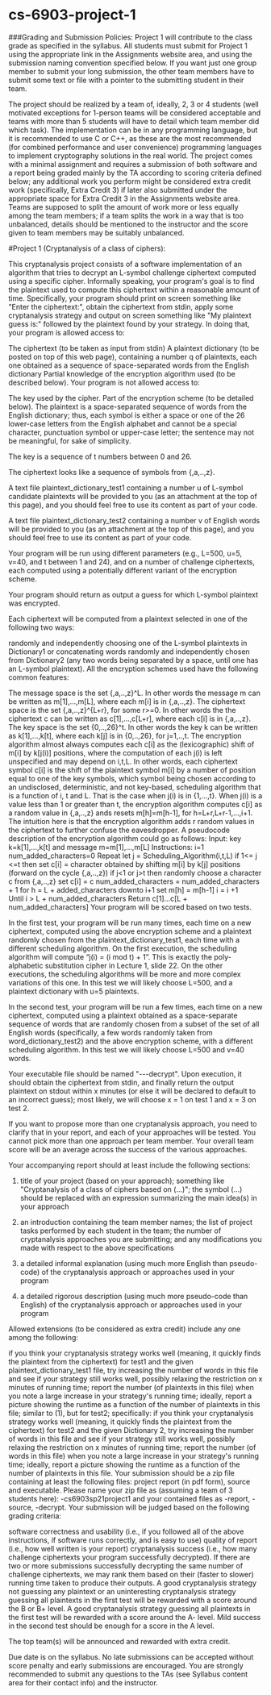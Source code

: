 # cs-6903-project-1

###Grading and Submission Policies: Project 1 will contribute to the class grade as specified in the syllabus. All students must submit for Project 1 using the appropriate link in the Assignments website area, and using the submission naming convention specified below. If you want just one group member to submit your long submission, the other team members have to submit some text or file with a pointer to the submitting student in their team.

The project should be realized by a team of, ideally, 2, 3 or 4 students (well motivated exceptions for 1-person teams will be considered acceptable and teams with more than 5 students will have to detail which team member did which task). The implementation can be in any programming language, but it is recommended to use C or C++, as these are the most recommended (for combined performance and user convenience) programming languages to implement cryptography solutions in the real world. The project comes with a minimal assignment and requires a submission of both software and a report being graded mainly by the TA according to scoring criteria defined below; any additional work you perform might be considered extra credit work (specifically, Extra Credit 3) if later also submitted under the appropriate space for Extra Credit 3 in the Assignments website area. Teams are supposed to split the amount of work more or less equally among the team members; if a team splits the work in a way that is too unbalanced, details should be mentioned to the instructor and the score given to team members may be suitably unbalanced.

#Project 1 (Cryptanalysis of a class of ciphers):

This cryptanalysis project consists of a software implementation of an algorithm that tries to decrypt an L-symbol challenge ciphertext computed using a specific cipher. Informally speaking, your program's goal is to find the plaintext used to compute this ciphertext within a reasonable amount of time. Specifically, your program should print on screen something like "Enter the ciphertext:", obtain the ciphertext from stdin, apply some cryptanalysis strategy and output on screen something like "My plaintext guess is:" followed by the plaintext found by your strategy. In doing that, your program is allowed access to:

The ciphertext (to be taken as input from stdin)
A plaintext dictionary (to be posted on top of this web page), containing a number q of plaintexts, each one obtained as a sequence of space-separated words from the English dictionary
Partial knowledge of the encryption algorithm used (to be described below).
Your program is not allowed access to:

The key used by the cipher.
Part of the encryption scheme (to be detailed below).
The plaintext is a space-separated sequence of words from the English dictionary; thus, each symbol is either a space or one of the 26 lower-case letters from the English alphabet and cannot be a special character, punctuation symbol or upper-case letter; the sentence may not be meaningful, for sake of simplicity.

The key is a sequence of t numbers between 0 and 26.  

The ciphertext looks like a sequence of symbols from {<space>,a,..,z}.

A text file plaintext_dictionary_test1 containing a number u of L-symbol candidate plaintexts will be provided to you (as an attachment at the top of this page), and you should feel free to use its content as part of your code.

A text file plaintext_dictionary_test2 containing a number v of English words will be provided to you (as an attachment at the top of this page), and you should feel free to use its content as part of your code.

Your program will be run using different parameters (e.g., L=500, u=5, v=40, and t between 1 and 24), and on a number of challenge ciphertexts, each computed using a potentially different variant of the encryption scheme.

Your program should return as output a guess for which L-symbol plaintext was encrypted.

Each ciphertext will be computed from a plaintext selected in one of the following two ways:

randomly and independently choosing one of the L-symbol plaintexts in Dictionary1 or
concatenating words randomly and independently chosen from Dictionary2 (any two words being separated by a space, until one has an L-symbol plaintext).
All the encryption schemes used have the following common features:

The message space is the set {<space>,a,..,z}^L. In other words the message m can be written as m[1],...,m[L], where each m[i] is in {<space>,a,..,z}.
The ciphertext space is the set {<space>,a,..,z}^{L+r}, for some r>=0. In other words the the ciphertext c can be written as c[1],...,c[L+r], where each c[i] is in {<space>,a,..,z}.
The key space is the set {0,..,26}^t. In other words the key k can be written as k[1],...,k[t], where each k[j] is in {0,..,26}, for j=1,..,t.
The encryption algorithm almost always computes each c[i] as the (lexicographic) shift of m[i] by k[j(i)] positions, where the computation of each j(i) is left unspecified and may depend on i,t,L. In other words, each ciphertext symbol c[i] is the shift of the plaintext symbol m[i] by a number of position equal to one of the key symbols, which symbol being chosen according to an undisclosed, deterministic, and not key-based, scheduling algorithm that is a function of i, t and L. That is the case when j(i) is in {1,…,t}. When j(i) is a value less than 1 or greater than t, the encryption algorithm computes c[i] as a random value in {<space>,a,..,z} ands resets m[h]=m[h-1], for h=L+r,L+r-1,...,i+1. The intuition here is that the encryption algorithm adds r random values in the ciphertext to further confuse the eavesdropper. A pseudocode description of the encryption algorithm could go as follows:
Input: key k=k[1],...,k[t] and message m=m[1],...,m[L]
Instructions:
i=1
num_added_characters=0
Repeat
let j = Scheduling_Algorithm(i,t,L)
if 1<= j <=t then set c[i] = character obtained by shifting m[i] by k[j] positions (forward on the cycle {<space>,a,..,z})
if j<1 or j>t then 
randomly choose a character c from {<space>,a,..,z}
set c[i] = c
num_added_characters = num_added_characters + 1
for h = L + added_characters downto i+1
set m[h] = m[h-1]
i = i +1   
Until i > L + num_added_characters
Return c[1]...c[L + num_added_characters]
Your program will be scored based on two tests.

In the first test, your program will be run many times, each time on a new ciphertext, computed using the above encryption scheme and a plaintext randomly chosen from the plaintext_dictionary_test1, each time with a different scheduling algorithm. On the first execution, the scheduling algorithm will compute “j(i) = (i mod t) + 1”. This is exactly the poly-alphabetic substitution cipher in Lecture 1, slide 22. On the other executions, the scheduling algorithms will be more and more complex variations of this one. In this test we will likely choose L=500, and a plaintext dictionary with u=5 plaintexts.

In the second test, your program will be run a few times, each time on a new ciphertext, computed using a plaintext obtained as a space-separate sequence of words that are randomly chosen from a subset of the set of all English words (specifically, a few words randomly taken from word_dictionary_test2) and the above encryption scheme, with a different scheduling algorithm. In this test we will likely choose L=500 and v=40 words.

Your executable file should be named "<last name1>-<last name2>-<last name3>-decrypt". Upon execution, it should obtain the ciphertext from stdin, and finally return the output plaintext on stdout within x minutes (or else it will be declared to default to an incorrect guess); most likely, we will choose x = 1 on test 1 and x = 3 on test 2.

If you want to propose more than one cryptanalysis approach, you need to clarify that in your report, and each of your approaches will be tested. You cannot pick more than one approach per team member. Your overall team score will be an average across the success of the various approaches.

Your accompanying report should at least include the following sections:

 1. title of your project (based on your approach); something like "Cryptanalysis of a class of ciphers based on (...)"; the symbol (...) should be replaced with an expression summarizing the main idea(s) in your approach

 2. an introduction containing the team member names; the list of project tasks performed by each student in the team; the number of cryptanalysis approaches you are submitting; and any modifications you made with respect to the above specifications

 3. a detailed informal explanation (using much more English than pseudo-code) of the cryptanalysis approach or approaches used in your program

 4. a detailed rigorous description (using much more pseudo-code than English) of the cryptanalysis approach or approaches used in your program

Allowed extensions (to be considered as extra credit) include any one among the following:

if you think your cryptanalysis strategy works well (meaning, it quickly finds the plaintext from the ciphertext) for test1 and the given plaintext_dictionary_test1 file, try increasing the number of words in this file and see if your strategy still works well, possibly relaxing the restriction on x minutes of running time; report the number (of plaintexts in this file) when you note a large increase in your strategy's running time; ideally, report a picture showing the runtime as a function of the number of plaintexts in this file;
similar to (1), but for test2; specifically: if you think your cryptanalysis strategy works well (meaning, it quickly finds the plaintext from the ciphertext) for test2 and the given Dictionary 2, try increasing the number of words in this file and see if your strategy still works well, possibly relaxing the restriction on x minutes of running time; report the number (of words in this file) when you note a large increase in your strategy's running time; ideally, report a picture showing the runtime as a function of the number of plaintexts in this file.
Your submission should be a zip file containing at least the following files: project report (in pdf form), source and executable. Please name your zip file as (assuming a team of 3 students here): <last-name1><last-name2><last-name3>-cs6903sp21project1 and your contained files as <last-name1><last-name2><last-name3>-report, <last-name1><last-name2><last-name3>-source, <last-name1><last-name2><last-name3>-decrypt. Your submission will be judged based on the following grading criteria:

software correctness and usability (i.e., if you followed all of the above instructions, if software runs correctly, and is easy to use)
quality of report (i.e., how well written is your report)
cryptanalysis success (i.e., how many challenge ciphertexts your program successfully decrypted). If there are two or more submissions successfully decrypting the same number of challenge ciphertexts, we may rank them based on their (faster to slower) running time taken to produce their outputs.
A good cryptanalysis strategy not guessing any plaintext or an uninteresting cryptanalysis strategy guessing all plaintexts in the first test will be rewarded with a score around the B or B+ level. A good cryptanalysis strategy guessing all plaintexts in the first test will be rewarded with a score around the A- level. Mild success in the second test should be enough for a score in the A level.

The top team(s) will be announced and rewarded with extra credit.

Due date is on the syllabus. No late submissions can be accepted without score penalty and early submissions are encouraged. You are strongly recommended to submit any questions to the TAs (see Syllabus content area for their contact info) and the instructor.

 
